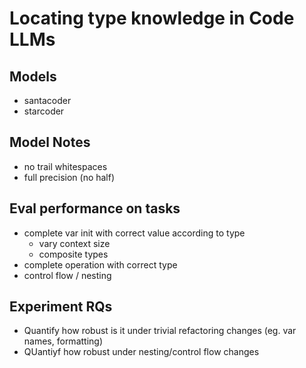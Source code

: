 # Locating type knowledge in Code LLMs

## Models

- santacoder
- starcoder

## Model Notes

- no trail whitespaces
- full precision (no half)


## Eval performance on tasks

- complete var init with correct value according to type
    - vary context size
    - composite types
- complete operation with correct type
- control flow / nesting

## Experiment RQs

- Quantify how robust is it under trivial refactoring changes (eg. var names, formatting)
- QUantiyf how robust under nesting/control flow changes